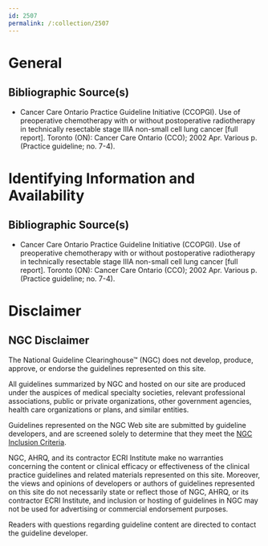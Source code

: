 ```yaml
---
id: 2507
permalink: /:collection/2507
---
```


# General

## Bibliographic Source(s)

- Cancer Care Ontario Practice Guideline Initiative (CCOPGI). Use of preoperative chemotherapy with or without postoperative radiotherapy in technically resectable stage IIIA non-small cell lung cancer [full report]. Toronto (ON): Cancer Care Ontario (CCO); 2002 Apr. Various p. (Practice guideline; no. 7-4).

# Identifying Information and Availability

## Bibliographic Source(s)

- Cancer Care Ontario Practice Guideline Initiative (CCOPGI). Use of preoperative chemotherapy with or without postoperative radiotherapy in technically resectable stage IIIA non-small cell lung cancer [full report]. Toronto (ON): Cancer Care Ontario (CCO); 2002 Apr. Various p. (Practice guideline; no. 7-4).

# Disclaimer

## NGC Disclaimer

The National Guideline Clearinghouse™ (NGC) does not develop, produce, approve, or endorse the guidelines represented on this site.

All guidelines summarized by NGC and hosted on our site are produced under the auspices of medical specialty societies, relevant professional associations, public or private organizations, other government agencies, health care organizations or plans, and similar entities.

Guidelines represented on the NGC Web site are submitted by guideline developers, and are screened solely to determine that they meet the [NGC Inclusion Criteria](/help-and-about/summaries/inclusion-criteria).

NGC, AHRQ, and its contractor ECRI Institute make no warranties concerning the content or clinical efficacy or effectiveness of the clinical practice guidelines and related materials represented on this site. Moreover, the views and opinions of developers or authors of guidelines represented on this site do not necessarily state or reflect those of NGC, AHRQ, or its contractor ECRI Institute, and inclusion or hosting of guidelines in NGC may not be used for advertising or commercial endorsement purposes.

Readers with questions regarding guideline content are directed to contact the guideline developer.

